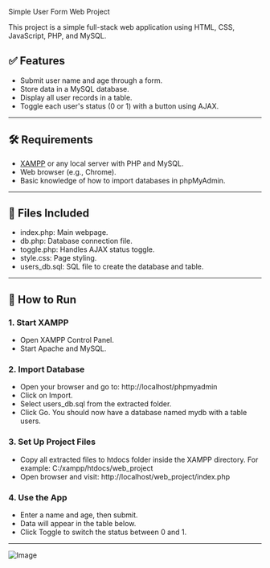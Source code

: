 Simple User Form Web Project

This project is a simple full-stack web application using HTML, CSS, JavaScript, PHP, and MySQL.

## ✅ Features
- Submit user name and age through a form.
- Store data in a MySQL database.
- Display all user records in a table.
- Toggle each user's status (0 or 1) with a button using AJAX.
---
## 🛠 Requirements
- [XAMPP](https://www.apachefriends.org/index.html) or any local server with PHP and MySQL.
- Web browser (e.g., Chrome).
- Basic knowledge of how to import databases in phpMyAdmin.
---
## 📁 Files Included
- index.php: Main webpage.
- db.php: Database connection file.
- toggle.php: Handles AJAX status toggle.
- style.css: Page styling.
- users_db.sql: SQL file to create the database and table.
---
## 🚀 How to Run

### 1. Start XAMPP
- Open XAMPP Control Panel.
- Start Apache and MySQL.

### 2. Import Database
- Open your browser and go to: http://localhost/phpmyadmin
- Click on Import.
- Select users_db.sql from the extracted folder.
- Click Go. You should now have a database named mydb with a table users.

### 3. Set Up Project Files
- Copy all extracted files to htdocs folder inside the XAMPP directory.
  For example: C:/xampp/htdocs/web_project
- Open browser and visit: http://localhost/web_project/index.php

### 4. Use the App
- Enter a name and age, then submit.
- Data will appear in the table below.
- Click Toggle to switch the status between 0 and 1.
---

![Image](https://github.com/user-attachments/assets/a77fc508-088d-46d8-8322-3c8d38149506)

